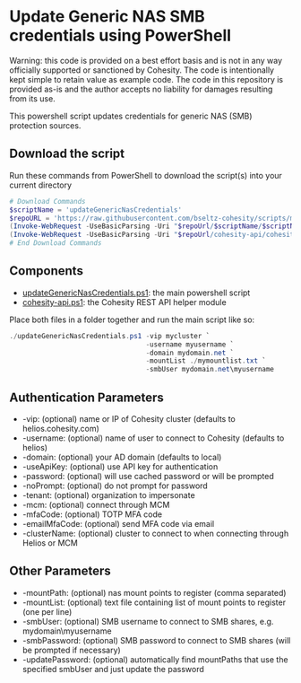 # Update Generic NAS SMB credentials using PowerShell

Warning: this code is provided on a best effort basis and is not in any way officially supported or sanctioned by Cohesity. The code is intentionally kept simple to retain value as example code. The code in this repository is provided as-is and the author accepts no liability for damages resulting from its use.

This powershell script updates credentials for generic NAS (SMB) protection sources.

## Download the script

Run these commands from PowerShell to download the script(s) into your current directory

```powershell
# Download Commands
$scriptName = 'updateGenericNasCredentials'
$repoURL = 'https://raw.githubusercontent.com/bseltz-cohesity/scripts/master/powershell'
(Invoke-WebRequest -UseBasicParsing -Uri "$repoUrl/$scriptName/$scriptName.ps1").content | Out-File "$scriptName.ps1"; (Get-Content "$scriptName.ps1") | Set-Content "$scriptName.ps1"
(Invoke-WebRequest -UseBasicParsing -Uri "$repoUrl/cohesity-api/cohesity-api.ps1").content | Out-File cohesity-api.ps1; (Get-Content cohesity-api.ps1) | Set-Content cohesity-api.ps1
# End Download Commands
```

## Components

* [updateGenericNasCredentials.ps1](https://raw.githubusercontent.com/bseltz-cohesity/scripts/master/powershell/updateGenericNasCredentials/updateGenericNasCredentials.ps1): the main powershell script
* [cohesity-api.ps1](https://raw.githubusercontent.com/bseltz-cohesity/scripts/master/powershell/cohesity-api/cohesity-api.ps1): the Cohesity REST API helper module

Place both files in a folder together and run the main script like so:

```powershell
./updateGenericNasCredentials.ps1 -vip mycluster `
                                  -username myusername `
                                  -domain mydomain.net `
                                  -mountList ./mymountlist.txt `
                                  -smbUser mydomain.net\myusername
```

## Authentication Parameters

* -vip: (optional) name or IP of Cohesity cluster (defaults to helios.cohesity.com)
* -username: (optional) name of user to connect to Cohesity (defaults to helios)
* -domain: (optional) your AD domain (defaults to local)
* -useApiKey: (optional) use API key for authentication
* -password: (optional) will use cached password or will be prompted
* -noPrompt: (optional) do not prompt for password
* -tenant: (optional) organization to impersonate
* -mcm: (optional) connect through MCM
* -mfaCode: (optional) TOTP MFA code
* -emailMfaCode: (optional) send MFA code via email
* -clusterName: (optional) cluster to connect to when connecting through Helios or MCM

## Other Parameters

* -mountPath: (optional) nas mount points to register (comma separated)
* -mountList: (optional) text file containing list of mount points to register (one per line)
* -smbUser: (optional) SMB username to connect to SMB shares, e.g. mydomain\myusername
* -smbPassword: (optional) SMB password to connect to SMB shares (will be prompted if necessary)
* -updatePassword: (optional) automatically find mountPaths that use the specified smbUser and just update the password
